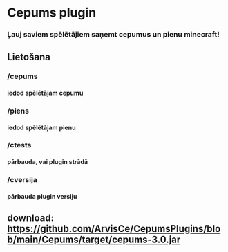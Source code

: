 # Cepums plugin
### Ļauj saviem spēlētājiem saņemt cepumus un pienu minecraft!

## Lietošana

### /cepums 
#### iedod spēlētājam cepumu
### /piens
#### iedod spēlētājam pienu
### /ctests
#### pārbauda, vai plugin strādā
### /cversija
#### pārbauda plugin versiju

## download: https://github.com/ArvisCe/CepumsPlugins/blob/main/Cepums/target/cepums-3.0.jar
